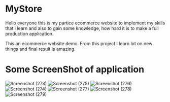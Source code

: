 # MyStore

Hello everyone this is my partice ecommerce website to implement my skills that i learn and also to gain some knowledge, how hard it is to make a full production
application.

This an ecommerce website demo. From this project I learn lot on new things and final result is amazing.  

# Some ScreenShot of application 

![Screenshot (273)](https://user-images.githubusercontent.com/99121557/181909682-fe10ec20-dd55-4492-8ecb-afa75ad6d4f6.png)
![Screenshot (275)](https://user-images.githubusercontent.com/99121557/181909695-c0f1d3f2-fe89-462d-98a4-0311385be9e4.png)
![Screenshot (276)](https://user-images.githubusercontent.com/99121557/181909599-c94fe68b-5c6a-4f2e-8d4b-0664962c00d5.png)
![Screenshot (274)](https://user-images.githubusercontent.com/99121557/181909600-78b6b8e0-93c5-47b4-ac5f-bb0f2607cf69.png)
![Screenshot (277)](https://user-images.githubusercontent.com/99121557/181909678-b0cf77a4-1abe-46ad-81ce-53c539161868.png)
![Screenshot (278)](https://user-images.githubusercontent.com/99121557/181909639-f670911c-83de-4a7f-bd41-d0ca13fef448.png)
![Screenshot (279)](https://user-images.githubusercontent.com/99121557/181909640-daf07aec-51c1-48b2-9eb5-5a37bdc0e896.png)
